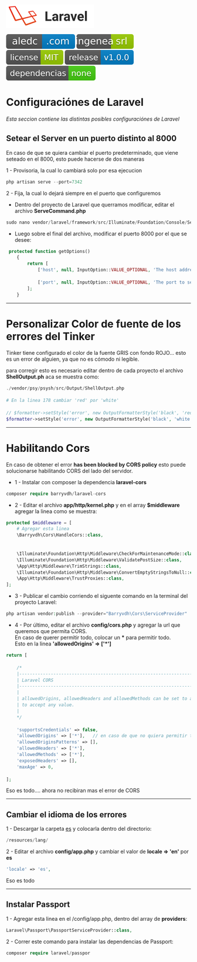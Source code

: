 ![Laravel](https://raw.githubusercontent.com/aledc7/Laravel/master/pirullo.png "Aledc.com")

[![aledc.com](https://github.com/aledc7/Scrum-Certification/blob/master/recursos/aledc.com.svg)](https://aledc.com)
[![ingenea.com.ar](https://github.com/aledc7/Scrum-Certification/blob/master/recursos/ingenea.svg)](http://ingenea.com.ar)
[![License](https://github.com/aledc7/Scrum-Certification/blob/master/recursos/mit-license.svg)](https://aledc.com)
[![GitHub release](https://github.com/aledc7/Scrum-Certification/blob/master/recursos/release.svg)](https://aledc.com)
[![Dependencies](https://github.com/aledc7/Scrum-Certification/blob/master/recursos/dependencias-none.svg)](https://aledc.com)


# Configuraciónes de Laravel

###### Esta seccion contiene las distintas posibles configuraciónes de Laravel



## Setear el Server en un puerto distinto al 8000


En caso de que se quiera cambiar el puerto predeterminado, que viene seteado en el 8000, esto puede hacerse de dos maneras

1 - Provisoria, la cual lo cambiará solo por esa ejecucion
```php
php artisan serve --port=7342
````

2 - Fija, la cual lo dejará siempre en el puerto que configuremos
  - Dentro del proyecto de Laravel que querramos modificar, editar el archivo __ServeCommand.php__
```php
sudo nano vendor/laravel/framework/src/Illuminate/Foundation/Console/ServeCommand.php
````

  - Luego sobre el final del archivo, modificar el puerto 8000 por el que se desee:
  
```php
 protected function getOptions()
    {
        return [
            ['host', null, InputOption::VALUE_OPTIONAL, 'The host address to serve the application on.', '127.0.0.1'],

            ['port', null, InputOption::VALUE_OPTIONAL, 'The port to serve the application on.', 7342],
        ];
    }
````
____________________________________________________________________________________________________________________
# Personalizar Color de fuente de los errores del Tinker

Tinker tiene configurado el color de la fuente GRIS con fondo ROJO...  esto es un error de alguien, ya que no es cómodo ni legible.


para corregir esto es necesario editar dentro de cada proyecto el archivo __ShellOutput.ph__  aca se muestra como:


```php
./vendor/psy/psysh/src/Output/ShellOutput.php

# En la linea 178 cambiar 'red' por 'white'

// $formatter->setStyle('error', new OutputFormatterStyle('black', 'red', ['bold']));
$formatter->setStyle('error', new OutputFormatterStyle('black', 'white', ['bold']));
````
_________________________________________________________________________________________________________________

# Habilitando Cors

En caso de obtener el error __has been blocked by CORS policy__  esto puede solucionarse habilitando CORS del lado del servidor.


- 1 - Instalar con composer la dependencia __laravel-cors__  

```php
composer require barryvdh/laravel-cors 
````

- 2 -  Editar el archivo __app/http/kernel.php__  y en el array __$middleware__ agregar la linea como se muestra:
```php
protected $middleware = [
    # Agregar esta linea
    \Barryvdh\Cors\HandleCors::class,


    \Illuminate\Foundation\Http\Middleware\CheckForMaintenanceMode::class,
    \Illuminate\Foundation\Http\Middleware\ValidatePostSize::class,
    \App\Http\Middleware\TrimStrings::class,
    \Illuminate\Foundation\Http\Middleware\ConvertEmptyStringsToNull::class,
    \App\Http\Middleware\TrustProxies::class,
];
````

- 3 - Publicar el cambio corriendo el siguente comando en la terminal del proyecto Laravel:
```php
php artisan vendor:publish --provider="Barryvdh\Cors\ServiceProvider"
````

- 4 - Por último, editar el archivo __config/cors.php__ y agregar la url que queremos que permita CORS.   
 En caso de querer permitir todo, colocar un __*__ para permitir todo.   
 Esto en la linea __'allowedOrigins' => ['*']__   
```php
return [

    /*
    |--------------------------------------------------------------------------
    | Laravel CORS
    |--------------------------------------------------------------------------
    |
    | allowedOrigins, allowedHeaders and allowedMethods can be set to array('*')
    | to accept any value.
    |
    */
   
    'supportsCredentials' => false,
    'allowedOrigins' => ['*'],   // en caso de que no quiera permitir todo, reemplazar el * por la url a permitir.
    'allowedOriginsPatterns' => [],
    'allowedHeaders' => ['*'],
    'allowedMethods' => ['*'],
    'exposedHeaders' => [],
    'maxAge' => 0,

];
````


Eso es todo.... ahora no recibiran mas el error de CORS
_________________________________________________________________________________________________________________


## Cambiar el idioma de los errores

1 - Descargar la carpeta [es](https://github.com/aledc7/Laravel/tree/master/resources/es) y colocarla dentro del directorio:
```php
/resources/lang/
````
2 - Editar el archivo __config/app.php__  y cambiar el valor de __locale => 'en'__ por __es__   
```php
'locale' => 'es',
````
Eso es todo
_________________________________________________________________________________________________________________
## Instalar Passport

1 - Agregar esta linea en el /config/app.php, dentro del array de __providers__:    
```php
Laravel\Passport\PassportServiceProvider::class,
````

2 - Correr este comando para instalar las dependencias de Passport: 
```php
composer require laravel/passpor
````



